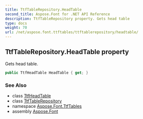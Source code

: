 ```yaml
---
title: TtfTableRepository.HeadTable
second_title: Aspose.Font for .NET API Reference
description: TtfTableRepository property. Gets head table
type: docs
weight: 70
url: /net/aspose.font.ttftables/ttftablerepository/headtable/
---
```

## TtfTableRepository.HeadTable property

Gets head table.

```csharp
public TtfHeadTable HeadTable { get; }
```

### See Also

* class [TtfHeadTable](../../ttfheadtable/)
* class [TtfTableRepository](../)
* namespace [Aspose.Font.TtfTables](../../ttftablerepository/)
* assembly [Aspose.Font](../../../)


